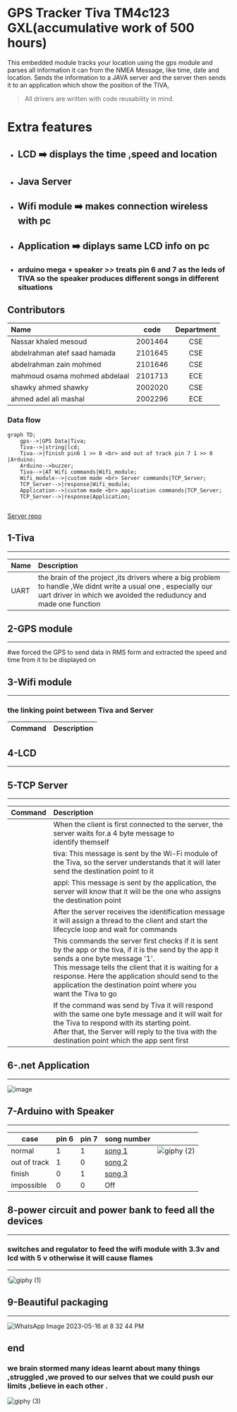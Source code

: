 # GPS Tracker Tiva TM4c123 GXL(accumulative work of 500 hours)

This embedded module tracks your location using the gps module and parses all information it can from the NMEA Message, like time, date and location. Sends the information to a JAVA server and the server then sends it to an application which show the position of the TIVA,

> All drivers are written with code reusability in mind.
# Extra features 
* ## LCD :arrow_right: displays the time ,speed and location 
* ## Java Server 
* ## Wifi module :arrow_right: makes connection wireless with pc
* ## Application :arrow_right: diplays same LCD info on pc 


* ### arduino mega + speaker >> treats pin 6 and 7 as the leds of TIVA so the speaker produces different songs in different situations


## Contributors

|Name        | code    |Department  | 
| :--- | :---: | :---: |
|Nassar khaled mesoud | 2001464 | CSE|
|abdelrahman atef saad hamada |2101645| CSE|
|abdelrahman zain mohmed |2101646| CSE|
|mahmoud osama mohmed abdelaal| 2101713| ECE|
|shawky ahmed shawky |2002020 |CSE|
|ahmed adel ali mashal| 2002296 |ECE |
### Data flow
```mermaid
graph TD;
    gps-->|GPS Data|Tiva;
    Tiva-->|string|lcd;
    Tiva-->|finish pin6 1 >> 0 <br> and out of track pin 7 1 >> 0 |Arduino;
    Arduino-->buzzer;
    Tiva-->|AT Wifi commands|Wifi_module;
    Wifi_module-->|custom made <br> Server commands|TCP_Server;
    TCP_Server-->|response|Wifi_module;
    Application-->|custom made <br> application commands|TCP_Server;
    TCP_Server-->|response|Application;
    
```
[Server repo](https://github.com/abdlrhman08/GPS-Tracker-Server)

## 1-Tiva
---

|Name      | Description  | 
| :--- | :--- |
|UART | the brain of the project ,its drivers where a big problem to handle ,We didnt write a usual one , especially our uart driver in which we avoided the reduduncy and made one function |


## 2-GPS module
---
#we forced the GPS to send data in RMS form and extracted the speed and time from it to be displayed on 

## 3-Wifi module
---
### the linking point between Tiva and Server

|Command      | Description  | 
| :--- | :--- |

## 4-LCD
---

## 5-TCP Server
---

|Command      | Description  | 
| :--- | :--- |
| |When the client is first connected to the server, the server waits for.a 4 byte message to identify themself|
||tiva: This message is sent by the Wi-Fi module of the Tiva, so the server understands that it will later send the destination point to it|
||appl: This message is sent by the application, the server will know that it will be the one who assigns the destination point|
||After the server receives the identification message it will assign a thread to the client and start the lifecycle loop and wait for commands|
||This commands the server first checks if it is sent by the app or the tiva, if it is the send by the app it sends a one byte message '1'. <br> This message tells the client that it is waiting for a response. Here the application should send to the application the destination point where you want the Tiva to go|
||If the command was send by Tiva it will respond with the same one byte message and it will wait for the Tiva to respond with its starting point. <br> After that, the Server will reply to the tiva with the destination point which the app sent first|


## 6-.net Application
---
![image](https://github.com/abdlrhman08/GPS-Tracker-Tiva/assets/131257593/f4245fdb-e9ab-42b1-b034-9010bcd61ede)

## 7-Arduino with Speaker
---

|case         | pin 6    |pin 7  | song number |                       |
| --- | --- | --- | --- | --- |
|normal       |  1       |  1    |[ song 1  ](https://github.com/abdlrhman08/GPS-Tracker-Tiva/assets/89034348/8d0e7e9b-3f33-4e29-b987-f7ab8c413f91)    |![giphy (2)](https://github.com/abdlrhman08/GPS-Tracker-Tiva/assets/131257593/07f6a393-fa97-422e-a28b-fdc6d36afd5f)|
|out of track |  1       |  0    | [song 2](https://github.com/abdlrhman08/GPS-Tracker-Tiva/assets/89034348/8d0e7e9b-3f33-4e29-b987-f7ab8c413f91)     |&nbsp;|
|finish       |  0       |  1    | [song 3](https://github.com/abdlrhman08/GPS-Tracker-Tiva/assets/89034348/43420f24-f454-4257-99c2-2e1e415663c0)      ||
|impossible   |  0       |  0    | Off     |

## 8-power circuit and power bank  to feed all the devices
---
### switches and regulator to feed the wifi module with 3.3v and lcd with 5 v otherwise it will cause flames
---
!![giphy (1)](https://github.com/abdlrhman08/GPS-Tracker-Tiva/assets/131257593/e565da97-66d3-4c92-8c82-3e38234f75bc)




## 9-Beautiful packaging
---
![WhatsApp Image 2023-05-16 at 8 32 44 PM](https://github.com/abdlrhman08/GPS-Tracker-Tiva/assets/131257593/16fd0259-254d-4765-8510-5cd551af4f7d)




## end
### we brain stormed many ideas learnt about many things ,struggled ,we proved to our selves that we could push our limits ,believe in each other . 
![giphy (3)](https://github.com/abdlrhman08/GPS-Tracker-Tiva/assets/131257593/72f0d4b5-ffb6-4a89-afe1-4b3ec1d637f1)









